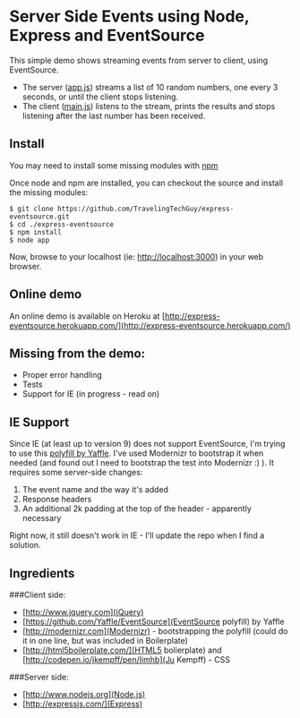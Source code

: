 Server Side Events using Node, Express and EventSource
======================================================

This simple demo shows streaming events from server to client, using EventSource.

* The server ([app.js](https://github.com/TravelingTechGuy/express-eventsource/blob/master/app.js)) streams a list of 10 random numbers, one every 3 seconds, or until the client stops listening.
* The client ([main.js](https://github.com/TravelingTechGuy/express-eventsource/blob/master/public/javascripts/main.js)) listens to the stream, prints the results and stops listening after the last number has been received.


Install
-------
You may need to install some missing modules with [npm](http://npmjs.org/)

Once node and npm are installed, you can checkout the source and install the missing modules:

	$ git clone https://github.com/TravelingTechGuy/express-eventsource.git
	$ cd ./express-eventsource
	$ npm install
	$ node app

Now, browse to your localhost (ie: [http://localhost:3000](http://localhost:3000)) in your web browser.

Online demo
-----------
An online demo is available on Heroku at [http://express-eventsource.herokuapp.com/](http://express-eventsource.herokuapp.com/)

Missing from the demo:
----------------------
+ Proper error handling
+ Tests
+ Support for IE (in progress - read on)


IE Support
----------
Since IE (at least up to version 9) does not support EventSource, I'm trying to use this [polyfill by Yaffle](https://github.com/Yaffle/EventSource).
I've used Modernizr to bootstrap it when needed (and found out I need to bootstrap the test into Modernizr :) ).
It requires some server-side changes:

1. The event name and the way it's added
2. Response headers
3. An additional 2k padding at the top of the header - apparently necessary

Right now, it still doesn't work in IE - I'll update the repo when I find a solution. 

Ingredients
-----------
###Client side:

+ [http://www.jquery.com](jQuery)
+ [https://github.com/Yaffle/EventSource](EventSource polyfill) by Yaffle
+ [http://modernizr.com](Modernizr) - bootstrapping the polyfill (could do it in one line, but was included in Boilerplate)
+ [http://html5boilerplate.com/](HTML5 bolierplate) and [http://codepen.io/jkempff/pen/Iimhb](Ju Kempff) - CSS
                
###Server side:</h2>
+ [http://www.nodejs.org](Node.js)
+ [http://expressjs.com/](Express)
